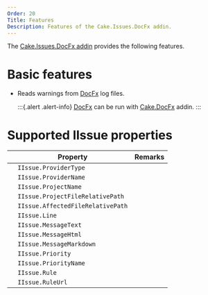 ```yaml
---
Order: 20
Title: Features
Description: Features of the Cake.Issues.DocFx addin.
---
```

The [Cake.Issues.DocFx addin] provides the following features.

# Basic features

* Reads warnings from [DocFx] log files.

  :::{.alert .alert-info}
  [DocFx] can be run with [Cake.DocFx] addin.
  :::

# Supported IIssue properties

|                                                                    | Property                          | Remarks                        |
|--------------------------------------------------------------------|-----------------------------------|--------------------------------|
| <span class="glyphicon glyphicon-ok" style="color:green"></span>   | `IIssue.ProviderType`             |                                |
| <span class="glyphicon glyphicon-ok" style="color:green"></span>   | `IIssue.ProviderName`             |                                |
| <span class="glyphicon glyphicon-remove" style="color:red"></span> | `IIssue.ProjectName`              |                                |
| <span class="glyphicon glyphicon-remove" style="color:red"></span> | `IIssue.ProjectFileRelativePath`  |                                |
| <span class="glyphicon glyphicon-ok" style="color:green"></span>   | `IIssue.AffectedFileRelativePath` |                                |
| <span class="glyphicon glyphicon-ok" style="color:green"></span>   | `IIssue.Line`                     |                                |
| <span class="glyphicon glyphicon-ok" style="color:green"></span>   | `IIssue.MessageText`              |                                |
| <span class="glyphicon glyphicon-remove" style="color:red"></span> | `IIssue.MessageHtml`              |                                |
| <span class="glyphicon glyphicon-remove" style="color:red"></span> | `IIssue.MessageMarkdown`          |                                |
| <span class="glyphicon glyphicon-ok" style="color:green"></span>   | `IIssue.Priority`                 |                                |
| <span class="glyphicon glyphicon-ok" style="color:green"></span>   | `IIssue.PriorityName`             |                                |
| <span class="glyphicon glyphicon-ok" style="color:green"></span>   | `IIssue.Rule`                     |                                |
| <span class="glyphicon glyphicon-ok" style="color:green"></span>   | `IIssue.RuleUrl`                  |                                |

[Cake.Issues.DocFx addin]: https://www.nuget.org/packages/Cake.Issues.DocFx
[DocFx]: https://dotnet.github.io/docfx/
[Cake.DocFx]: https://www.nuget.org/packages/Cake.DocFx
[IssuePriority.Warning]: ../../../api/Cake.Issues/IssuePriority/7A0CE07F
